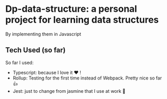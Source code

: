 # Dp-data-structure: a personal project for learning data structures

By implementing them in Javascript

## Tech Used (so far)

So far I used: 

- Typescript: because I love it :heart: !
- Rollup: Testing for the first time instead of Webpack. Pretty nice so far :thumbsup: 
- Jest: just to change from jasmine that I use at work :flamingo: 
